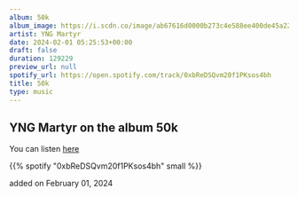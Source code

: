 ```yaml
---
album: 50k
album_image: https://i.scdn.co/image/ab67616d0000b273c4e588ee400de45a22c2e30e
artist: YNG Martyr
date: 2024-02-01 05:25:53+00:00
draft: false
duration: 129229
preview_url: null
spotify_url: https://open.spotify.com/track/0xbReDSQvm20f1PKsos4bh
title: 50k
type: music
---
```



## YNG Martyr on the album 50k

You can listen [here](https://open.spotify.com/track/0xbReDSQvm20f1PKsos4bh)

{{% spotify "0xbReDSQvm20f1PKsos4bh" small %}}

added on February 01, 2024